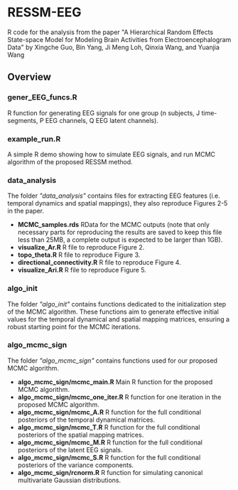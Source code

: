 # RESSM-EEG

R code for the analysis from the paper "A Hierarchical Random Effects State-space Model for Modeling Brain Activities from Electroencephalogram Data" by Xingche Guo, Bin Yang, Ji Meng Loh, Qinxia Wang, and Yuanjia Wang

## Overview

### gener_EEG_funcs.R
R function for generating EEG signals for one group (n subjects, J time-segments, P EEG channels, Q EEG latent channels).

### example_run.R
A simple R demo showing how to simulate EEG signals, and run MCMC algorithm of the proposed RESSM method.


### data_analysis
The folder *"data_analysis"* contains files for extracting EEG features (i.e. temporal dynamics and spatial mappings), they also reproduce Figures 2-5 in the paper. 
* **MCMC_samples.rds** RData for the MCMC outputs (note that only necessary parts for reproducing the results are saved to keep this file less than 25MB, a complete output is expected to be larger than 1GB).
* **visualize_Ar.R** R file to reproduce Figure 2.
* **topo_theta.R** R file to reproduce Figure 3.
* **directional_connectivity.R** R file to reproduce Figure 4.
* **visualize_Ari.R** R file to reproduce Figure 5.


### algo_init
The folder *"algo_init"* contains functions dedicated to the initialization step of the MCMC algorithm. These functions aim to generate effective initial values for the temporal dynamical and spatial mapping matrices, ensuring a robust starting point for the MCMC iterations.


### algo_mcmc_sign
The folder *"algo_mcmc_sign"* contains functions used for our proposed MCMC algorithm. 
* **algo_mcmc_sign/mcmc_main.R** Main R function for the proposed MCMC algorithm.
* **algo_mcmc_sign/mcmc_one_iter.R** R function for one iteration in the proposed MCMC algorithm.
* **algo_mcmc_sign/mcmc_A.R** R function for the full conditional posteriors of the temporal dynamical matrices.
* **algo_mcmc_sign/mcmc_T.R** R function for the full conditional posteriors of the spatial mapping matrices.
* **algo_mcmc_sign/mcmc_M.R** R function for the full conditional posteriors of the latent EEG signals.
* **algo_mcmc_sign/mcmc_S.R** R function for the full conditional posteriors of the variance components.
* **algo_mcmc_sign/rcnorm.R** R function for simulating canonical multivariate Gaussian distributions.


